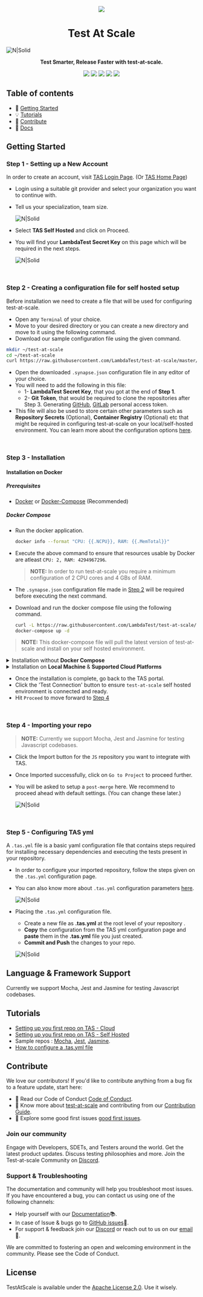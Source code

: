 <p align="center">
  <img src="https://www.lambdatest.com/blog/wp-content/uploads/2020/08/LambdaTest-320-180.png" />
</p>
<h1 align="center">Test At Scale</h1>

![N|Solid](https://www.lambdatest.com/resources/images/TAS_banner.png)

<p align="center">
  <b>Test Smarter, Release Faster with test-at-scale.</b>
</p>

<p align="center">
  <a href="https://github.com/LambdaTest/test-at-scale/blob/master/LICENSE"><img src="https://img.shields.io/badge/license-Apache%20License%202.0.-blue" /></a>
  <a href="#build"><img src="https://github.com/lambdatest/test-at-scale/actions/workflows/main.yml/badge.svg" /></a>
  <a href="#lint"><img src="https://github.com/lambdatest/test-at-scale/actions/workflows/golangci-lint.yml/badge.svg" /></a>
  <a href="#stale"><img src="https://github.com/lambdatest/test-at-scale/actions/workflows/stale.yml/badge.svg" /></a>
  <a href="https://discord.gg/Wyf8srhf6K"><img src="https://img.shields.io/badge/Discord-5865F2" /></a>

</p>

## Table of contents 
- 🚀 [Getting Started](#getting-started)
- 💡 [Tutorials](#tutorials)
- 💖 [Contribute](#contribute)
- 📖 [Docs](https://www.lambdatest.com/support/docs/tas-overview)

## Getting Started

### Step 1 - Setting up a New Account

In order to create an account, visit [TAS Login Page](https://tas.lambdatest.com/login/). (Or [TAS Home Page](https://tas.lambdatest.com/))
- Login using a suitable git provider and select your organization you want to continue with.
- Tell us your specialization, team size. 

  ![N|Solid](https://www.lambdatest.com/support/assets/images/signup_gi-f776f9b5a6ad4d877e6c427094969e1e.gif)
  
- Select **TAS Self Hosted** and click on Proceed.
- You will find your **LambdaTest Secret Key** on this page which will be required in the next steps.

  ![N|Solid](https://www.lambdatest.com/support/assets/images/synapse-e3e691d8f3d08ff6b3b2ced1a9ef61ed.gif)

<br>

### Step 2 - Creating a configuration file for self hosted setup

Before installation we need to create a file that will be used for configuring test-at-scale. 

- Open any `Terminal` of your choice.
- Move to your desired directory or you can create a new directory and move to it using the following command.
- Download our sample configuration file using the given command.

```bash
mkdir ~/test-at-scale
cd ~/test-at-scale
curl https://raw.githubusercontent.com/LambdaTest/test-at-scale/master/.sample.synapse.json -o .synapse.json
```
- Open the downloaded `.synapse.json` configuration file in any editor of your choice.
- You will need to add the following in this file: 
  - 1- **LambdaTest Secret Key**, that you got at the end of **Step 1**.
  - 2- **Git Token**, that would be required to clone the repositories after Step 3. Generating [GitHub](https://www.lambdatest.com/support/docs/tas-how-to-guides-gh-token), [GitLab](https://www.lambdatest.com/support/docs/tas-how-to-guides-gl-token) personal access token.
- This file will also be used to store certain other parameters such as **Repository Secrets** (Optional), **Container Registry** (Optional) etc that might be required in configuring test-at-scale on your local/self-hosted environment. You can learn more about the configuration options [here](https://www.lambdatest.com/support/docs/tas-self-hosted-configuration#parameters).

<br>

### Step 3 - Installation

#### Installation on Docker

##### Prerequisites
- [Docker](https://docs.docker.com/get-docker/) or [Docker-Compose](https://docs.docker.com/compose/install/) (Recommended)

##### Docker Compose
- Run the docker application.
  
  ```bash
  docker info --format "CPU: {{.NCPU}}, RAM: {{.MemTotal}}"
  ```
- Execute the above command to ensure that resources usable by Docker are atleast `CPU: 2, RAM: 4294967296`.
  > **NOTE:** In order to run test-at-scale you require a minimum configuration of 2 CPU cores and 4 GBs of RAM.

- The `.synapse.json` configuration file made in [Step 2](#step-2---creating-a-configuration-file-for-self-hosted-setup) will be required before executing the next command.
- Download and run the docker compose file using the following command.
  
  ```bash
  curl -L https://raw.githubusercontent.com/LambdaTest/test-at-scale/master/docker-compose.yml -o docker-compose.yml
  docker-compose up -d
  ```

> **NOTE:** This docker-compose file will pull the latest version of test-at-scale and install on your self hosted environment.

<details id="docker">
<summary>Installation without <b>Docker Compose</b></summary>

To get up and running quickly, you can use the following instructions to setup Test at Scale on Self hosted environment without docker-compose.

- The `.synapse.json` configuration file made in [Step 2](#step-2---creating-a-configuration-file-for-self-hosted-setup) will be required before executing the next command.
- Execute the following command to run Test at Scale docker container

```bash
docker network create --internal test-at-scale
docker run --name synapse --restart always \
    -v /var/run/docker.sock:/var/run/docker.sock \
    -v /tmp/synapse:/tmp/synapse \
    -v ${PWD}/.synapse.json:/home/synapse/.synapse.json \
    -v /etc/machine-id:/etc/machine-id \
    --network=test-at-scale \
    lambdatest/synapse:latest
```
> **WARNING:** We strongly recommend to use docker-compose while Test at Scale on Self hosted environment.

</details>  

<details>
<summary>Installation on <b> Local Machine </b> & <b> Supported Cloud Platforms </b> </summary>

- Local Machine - Setup using [docker](#docker).
- Setup on [Azure](https://www.lambdatest.com/support/docs/tas-self-hosted-installation#azure)
- Setup on [AWS](https://www.lambdatest.com/support/docs/tas-self-hosted-installation#aws)
- Setup on [GCP](https://www.lambdatest.com/support/docs/tas-self-hosted-installation#gcp)
</details>

- Once the installation is complete, go back to the TAS portal.
- Click the 'Test Connection' button to ensure `test-at-scale` self hosted environment is connected and ready.
- Hit `Proceed` to move forward to [Step 4](#step-4---importing-your-repo)

<br>

### Step 4 - Importing your repo
> **NOTE:** Currently we support Mocha, Jest and Jasmine for testing Javascript codebases.
- Click the Import button for the `JS` repository you want to integrate with TAS.
- Once Imported successfully, click on `Go to Project` to proceed further.
- You will be asked to setup a `post-merge` here. We recommend to proceed ahead with default settings. (You can change these later.) 

  ![N|Solid](https://www.lambdatest.com/support/assets/images/import-postmerge-c1b26a9e78a1b63dc23dd2129b16f9d6.gif)

<br>

### Step 5 - Configuring TAS yml
A `.tas.yml` file is a basic yaml configuration file that contains steps required for installing necessary dependencies and executing the tests present in your repository.
- In order to configure your imported repository, follow the steps given on the `.tas.yml`  configuration page. 
- You can also know more about `.tas.yml` configuration parameters [here](https://www.lambdatest.com/support/docs/tas-configuring-tas-yml).

  ![N|Solid](https://www.lambdatest.com/support/assets/images/yml-download-6e7366b290de36ef8cb74f3d564850af.gif)
  
- Placing the `.tas.yml` configuration file.
  - Create a new file as **.tas.yml** at the root level of your repository .
  - **Copy** the configuration from the TAS yml configuration page and **paste** them in the **.tas.yml** file you just created.
  - **Commit and Push** the changes to your repo.   
  
  ![N|Solid](https://www.lambdatest.com/support/assets/images/yml_placing-72cd952b403e499a938151c955540e18.gif)

## **Language & Framework Support** 
Currently we support Mocha, Jest and Jasmine for testing Javascript codebases.

## **Tutorials**
- [Setting up you first repo on TAS - Cloud](https://www.lambdatest.com/support/docs/tas-getting-started-integrating-your-first-repo/) 
- [Setting up you first repo on TAS - Self Hosted](https://www.lambdatest.com/support/docs/tas-self-hosted-installation) 
- Sample repos : [Mocha](https://github.com/LambdaTest/mocha-demos), [Jest](https://github.com/LambdaTest/jest-demos), [Jasmine](https://github.com/LambdaTest/jasmine-node-js-example).
- [How to configure a .tas.yml file](https://www.lambdatest.com/support/docs/tas-configuring-tas-yml)

## **Contribute**
We love our contributors! If you'd like to contribute anything from a bug fix to a feature update, start here:

- 📕 Read our Code of Conduct [Code of Conduct](/CODE_OF_CONDUCT.md).
- 📖 Know more about [test-at-scale](/CONTRIBUTING.md#repo-overview) and contributing from our [Contribution Guide](/CONTRIBUTING.md).
- 👾 Explore some good first issues [good first issues](https://github.com/LambdaTest/test-at-scale/issues?q=is%3Aopen+is%3Aissue+label%3A%22good+first+issue%22).

### **Join our community**
Engage with Developers, SDETs, and Testers around the world. Get the latest product updates. Discuss testing philosophies and more. Join the Test-at-scale Community on [Discord](https://discord.gg/Wyf8srhf6K).

### **Support & Troubleshooting** 
The documentation and community will help you troubleshoot most issues. If you have encountered a bug, you can contact us using one of the following channels:
- Help yourself with our [Documentation](https://www.lambdatest.com/support/docs/tas-overview)📚.
- In case of Issue & bugs go to [GitHub issues](https://github.com/LambdaTest/test-at-scale/issues)🐛.
- For support & feedback join our [Discord](https://discord.gg/Wyf8srhf6K) or reach out to us on our [email](mailto:hello.tas@lambdatest.com)💬. 

We are committed to fostering an open and welcoming environment in the community. Please see the Code of Conduct.

## **License**

TestAtScale is available under the [Apache License 2.0](https://github.com/LambdaTest/test-at-scale/blob/master/LICENSE). Use it wisely.
